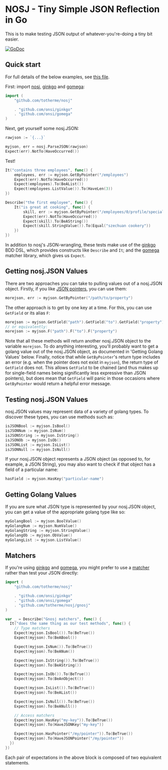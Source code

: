 # NOSJ - Tiny Simple JSON Reflection in Go

This is to make testing JSON output of whatever-you're-doing a tiny bit easier.

[![GoDoc](https://godoc.org/github.com/totherme/nosj?status.svg)](https://godoc.org/github.com/totherme/nosj)

## Quick start

For full details of the below examples, see [this file](example_usage_test.go).

First: import [nosj](http://github.com/totherme/nosj),
[ginkgo](http://github.com/onsi/ginkgo) and
[gomega](http://github.com/onsi/gomega):

```go
import (
	"github.com/totherme/nosj"

	. "github.com/onsi/ginkgo"
	. "github.com/onsi/gomega"
)
```

Next, get yourself some nosj.JSON:

```go
rawjson := `{...}`

myjson, err = nosj.ParseJSON(rawjson)
Expect(err).NotTo(HaveOccurred())
```

Test!

```go
It("contains three employees", func() {
	employees, err := myjson.GetByPointer("/employees")
	Expect(err).NotTo(HaveOccurred())
	Expect(employees).To(BeAList())
	Expect(employees.ListValue()).To(HaveLen(3))
})

Describe("the first employee", func() {
	It("is great at cooking", func() {
		skill, err := myjson.GetByPointer("/employees/0/profile/special-skill")
		Expect(err).NotTo(HaveOccurred())
		Expect(skill).To(BeAString())
		Expect(skill.StringValue()).To(Equal("szechuan cookery"))
	})
})
```

In addition to nosj's JSON-wrangling, these tests make use of the
[ginkgo](http://github.com/onsi/ginkgo) BDD DSL, which provides constructs like
`Describe` and `It`; and the [gomega](http://github.com/onsi/gomega) matcher
library, which gives us `Expect`.

## Getting nosj.JSON Values

There are two approaches you can take to pulling values out of a nosj.JSON
object. Firstly, if you like [JSON
pointers](https://tools.ietf.org/html/rfc6901), you can use them:

```go
morejson, err := myjson.GetByPointer("/path/to/property")
```

The other approach is to get by one key at a time. For this, you can use
`GetField` or its alias `F`:

```go
morejson := myjson.GetField("path").GetField("to").GetField("property")
// or equivalently:
morejson := myjson.F("path").F("to").F("property")
```

Note that all these methods will return another nosj.JSON object to the
variable `morejson`.  To do anything interesting, you'll probably want to get a
golang value out of the nosj.JSON object, as documented in 'Getting Golang
Values' below. Finally, notice that while `GetByPointer`'s return type includes
an error (e.g. when the pointer does not exist in `myjson`), the return type of
`GetField` does not. This allows `GetField` to be chained (and thus makes up
for single-field names being significantly less expressive than JSON pointers),
but does mean that `GetField` will panic in those occasions where
`GetByPointer` would return a helpful error message.


## Testing nosj.JSON Values

nosj.JSON values may represent data of a variety of golang types. To discover these
types, you can use methods such as:

```go
isJSONBool := myjson.IsBool()
isJSONNum := myjson.IsNum()
isJSONString := myjson.IsString()
isJSONOb := myjson.IsOb()
isJSONList := myjson.IsList()
isJSONNull := myjson.IsNull()
```

If your nosj.JSON object represents a JSON object (as opposed to, for example,
a JSON String), you may also want to check if that object has a field of a
particular name:

```go
hasField := myjson.HasKey("particular-name")
```

## Getting Golang Values

If you are sure what JSON type is represented by your nosj.JSON object, you can
get a value of the appropriate golang type like so:

```go
myGolangBool := myjson.BoolValue()
myGolangNum := myjson.NumValue()
myGolangString := myjson.StringValue()
myGolangOb := myjson.ObValue()
myGolangList := myjson.ListValue()
```

## Matchers

If you're using [ginkgo](http://github.com/onsi/ginkgo) and
[gomega](http://github.com/onsi/gomega), you might prefer to use a
[matcher](gnosj) rather than test your JSON directly:

```go
import (
	"github.com/totherme/nosj"

	. "github.com/onsi/ginkgo"
	. "github.com/onsi/gomega"
	. "github.com/totherme/nosj/gnosj"
)

var _ = Describe("Gnosj matchers", func() {
  It("does the same thing as our test methods", func() {
    // Type matchers
    Expect(myjson.IsBool()).To(BeTrue())
    Expect(myjson).To(BeABool())

    Expect(myjson.IsNum()).To(BeTrue())
    Expect(myjson).To(BeANum())

    Expect(myjson.IsString()).To(BeTrue())
    Expect(myjson).To(BeAString())

    Expect(myjson.IsOb()).To(BeTrue())
    Expect(myjson).To(BeAnObject())

    Expect(myjson.IsList()).To(BeTrue())
    Expect(myjson).To(BeAList())

    Expect(myjson.IsNull()).To(BeTrue())
    Expect(myjson).To(BeANull())

    // Access matchers
    Expect(myjson.HasKey("my-key")).To(BeTrue())
    Expect(myjson).To(HaveJSONKey("my-key"))

    Expect(myjson.HasPointer("/my/pointer")).To(BeTrue())
    Expect(myjson).To(HaveJSONPointer("/my/pointer"))
  })
})
```

Each pair of expectations in the above block is composed of two equivalent
statements.
